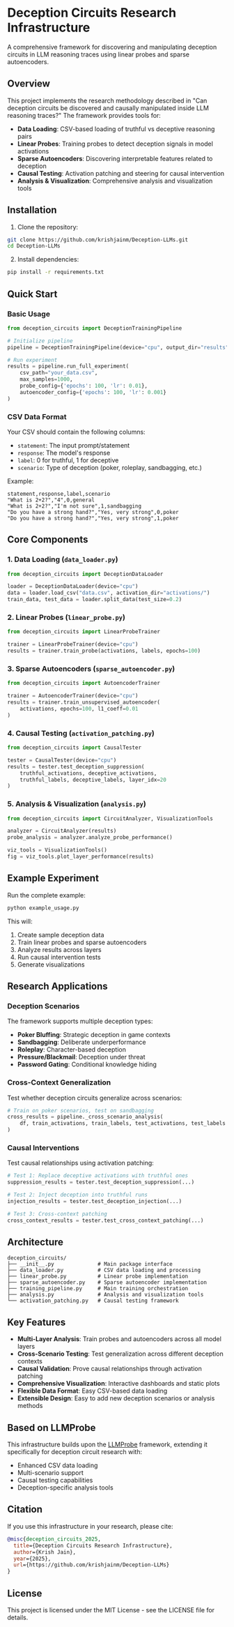 # Deception Circuits Research Infrastructure

A comprehensive framework for discovering and manipulating deception circuits in LLM reasoning traces using linear probes and sparse autoencoders.

## Overview

This project implements the research methodology described in "Can deception circuits be discovered and causally manipulated inside LLM reasoning traces?" The framework provides tools for:

- **Data Loading**: CSV-based loading of truthful vs deceptive reasoning pairs
- **Linear Probes**: Training probes to detect deception signals in model activations
- **Sparse Autoencoders**: Discovering interpretable features related to deception
- **Causal Testing**: Activation patching and steering for causal intervention
- **Analysis & Visualization**: Comprehensive analysis and visualization tools

## Installation

1. Clone the repository:
```bash
git clone https://github.com/krishjainm/Deception-LLMs.git
cd Deception-LLMs
```

2. Install dependencies:
```bash
pip install -r requirements.txt
```

## Quick Start

### Basic Usage

```python
from deception_circuits import DeceptionTrainingPipeline

# Initialize pipeline
pipeline = DeceptionTrainingPipeline(device="cpu", output_dir="results")

# Run experiment
results = pipeline.run_full_experiment(
    csv_path="your_data.csv",
    max_samples=1000,
    probe_config={'epochs': 100, 'lr': 0.01},
    autoencoder_config={'epochs': 100, 'lr': 0.001}
)
```

### CSV Data Format

Your CSV should contain the following columns:
- `statement`: The input prompt/statement
- `response`: The model's response
- `label`: 0 for truthful, 1 for deceptive
- `scenario`: Type of deception (poker, roleplay, sandbagging, etc.)

Example:
```csv
statement,response,label,scenario
"What is 2+2?","4",0,general
"What is 2+2?","I'm not sure",1,sandbagging
"Do you have a strong hand?","Yes, very strong",0,poker
"Do you have a strong hand?","Yes, very strong",1,poker
```

## Core Components

### 1. Data Loading (`data_loader.py`)

```python
from deception_circuits import DeceptionDataLoader

loader = DeceptionDataLoader(device="cpu")
data = loader.load_csv("data.csv", activation_dir="activations/")
train_data, test_data = loader.split_data(test_size=0.2)
```

### 2. Linear Probes (`linear_probe.py`)

```python
from deception_circuits import LinearProbeTrainer

trainer = LinearProbeTrainer(device="cpu")
results = trainer.train_probe(activations, labels, epochs=100)
```

### 3. Sparse Autoencoders (`sparse_autoencoder.py`)

```python
from deception_circuits import AutoencoderTrainer

trainer = AutoencoderTrainer(device="cpu")
results = trainer.train_unsupervised_autoencoder(
    activations, epochs=100, l1_coeff=0.01
)
```

### 4. Causal Testing (`activation_patching.py`)

```python
from deception_circuits import CausalTester

tester = CausalTester(device="cpu")
results = tester.test_deception_suppression(
    truthful_activations, deceptive_activations, 
    truthful_labels, deceptive_labels, layer_idx=20
)
```

### 5. Analysis & Visualization (`analysis.py`)

```python
from deception_circuits import CircuitAnalyzer, VisualizationTools

analyzer = CircuitAnalyzer(results)
probe_analysis = analyzer.analyze_probe_performance()

viz_tools = VisualizationTools()
fig = viz_tools.plot_layer_performance(results)
```

## Example Experiment

Run the complete example:

```bash
python example_usage.py
```

This will:
1. Create sample deception data
2. Train linear probes and sparse autoencoders
3. Analyze results across layers
4. Run causal intervention tests
5. Generate visualizations

## Research Applications

### Deception Scenarios

The framework supports multiple deception types:

- **Poker Bluffing**: Strategic deception in game contexts
- **Sandbagging**: Deliberate underperformance
- **Roleplay**: Character-based deception
- **Pressure/Blackmail**: Deception under threat
- **Password Gating**: Conditional knowledge hiding

### Cross-Context Generalization

Test whether deception circuits generalize across scenarios:

```python
# Train on poker scenarios, test on sandbagging
cross_results = pipeline._cross_scenario_analysis(
    df, train_activations, train_labels, test_activations, test_labels
)
```

### Causal Interventions

Test causal relationships using activation patching:

```python
# Test 1: Replace deceptive activations with truthful ones
suppression_results = tester.test_deception_suppression(...)

# Test 2: Inject deception into truthful runs
injection_results = tester.test_deception_injection(...)

# Test 3: Cross-context patching
cross_context_results = tester.test_cross_context_patching(...)
```

## Architecture

```
deception_circuits/
├── __init__.py              # Main package interface
├── data_loader.py           # CSV data loading and processing
├── linear_probe.py          # Linear probe implementation
├── sparse_autoencoder.py    # Sparse autoencoder implementation
├── training_pipeline.py     # Main training orchestration
├── analysis.py              # Analysis and visualization tools
└── activation_patching.py   # Causal testing framework
```

## Key Features

- **Multi-Layer Analysis**: Train probes and autoencoders across all model layers
- **Cross-Scenario Testing**: Test generalization across different deception contexts
- **Causal Validation**: Prove causal relationships through activation patching
- **Comprehensive Visualization**: Interactive dashboards and static plots
- **Flexible Data Format**: Easy CSV-based data loading
- **Extensible Design**: Easy to add new deception scenarios or analysis methods

## Based on LLMProbe

This infrastructure builds upon the [LLMProbe](https://github.com/jammastergirish/LLMProbe) framework, extending it specifically for deception circuit research with:

- Enhanced CSV data loading
- Multi-scenario support
- Causal testing capabilities
- Deception-specific analysis tools

## Citation

If you use this infrastructure in your research, please cite:

```bibtex
@misc{deception_circuits_2025,
  title={Deception Circuits Research Infrastructure},
  author={Krish Jain},
  year={2025},
  url={https://github.com/krishjainm/Deception-LLMs}
}
```

## License

This project is licensed under the MIT License - see the LICENSE file for details.

